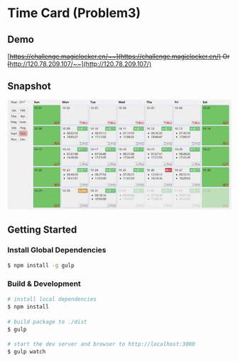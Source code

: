 # Time Card (Problem3)

## Demo
[~~https://challenge.magiclocker.cn/~~](https://challenge.magiclocker.cn/)  Or
[~~http://120.78.209.107/~~](http://120.78.209.107/)

## Snapshot
![Fig1](Fig1.jpg)

## Getting Started
### Install Global Dependencies

```bash
$ npm install -g gulp
```

### Build & Development
```bash
# install local dependencies
$ npm install

# build package to ./dist
$ gulp

# start the dev server and browser to http://localhost:3000
$ gulp watch
```
